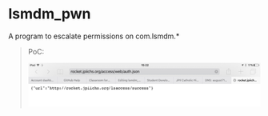# lsmdm_pwn

A program to escalate permissions on com.lsmdm.*

> PoC:
>  
> ![image.jpeg](image.jpeg)
